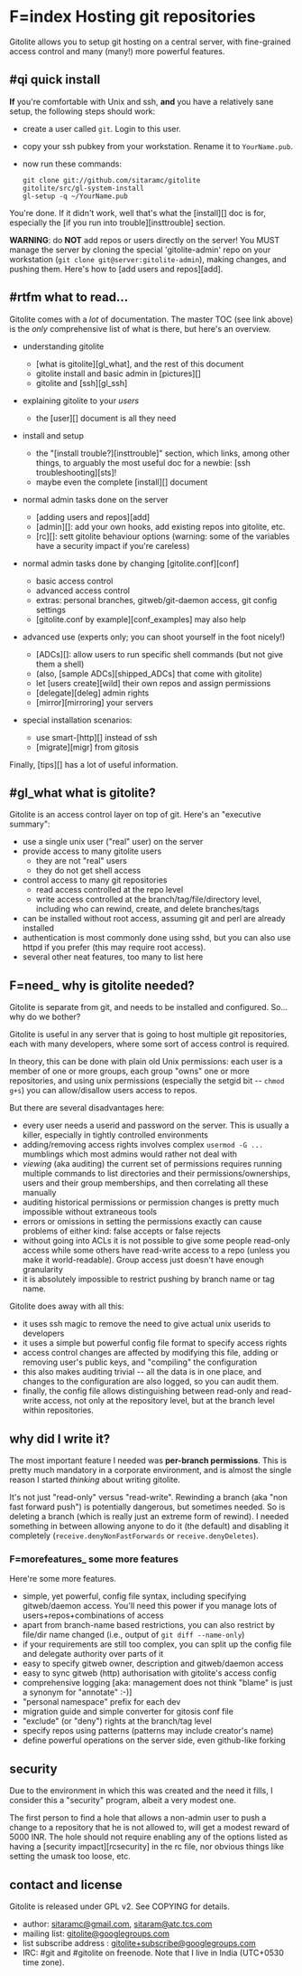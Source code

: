 # F=index Hosting git repositories

Gitolite allows you to setup git hosting on a central server, with
fine-grained access control and many (many!) more powerful features.

## #qi quick install

**If** you're comfortable with Unix and ssh, **and** you have a relatively
sane setup, the following steps should work:

  * create a user called `git`.  Login to this user.
  * copy your ssh pubkey from your workstation.  Rename it to `YourName.pub`.
  * now run these commands:

        git clone git://github.com/sitaramc/gitolite
        gitolite/src/gl-system-install
        gl-setup -q ~/YourName.pub

You're done.  If it didn't work, well that's what the [install][] doc is for,
especially the [if you run into trouble][insttrouble] section.

**WARNING**: do **NOT** add repos or users directly on the server!  You MUST
manage the server by cloning the special 'gitolite-admin' repo on your
workstation (`git clone git@server:gitolite-admin`), making changes, and
pushing them.  Here's how to [add users and repos][add].

## #rtfm what to read...

Gitolite comes with a *lot* of documentation.  The master TOC (see link above)
is the *only* comprehensive list of what is there, but here's an overview.

  * understanding gitolite
      * [what is gitolite][gl_what], and the rest of this document
      * gitolite install and basic admin in [pictures][]
      * gitolite and [ssh][gl_ssh]

  * explaining gitolite to your *users*
      * the [user][] document is all they need

  * install and setup
      * the "[install trouble?][insttrouble]" section, which links, among
        other things, to arguably the most useful doc for a newbie: [ssh
        troubleshooting][sts]!
      * maybe even the complete [install][] document

  * normal admin tasks done on the server
      * [adding users and repos][add]
      * [admin][]: add your own hooks, add existing repos into gitolite, etc.
      * [rc][]: sett gitolite behaviour options (warning: some of the
        variables have a security impact if you're careless)

  * normal admin tasks done by changing [gitolite.conf][conf]
      * basic access control
      * advanced access control
      * extras: personal branches, gitweb/git-daemon access, git config settings
      * [gitolite.conf by example][conf_examples] may also help

  * advanced use (experts only; you can shoot yourself in the foot nicely!)
      * [ADCs][]: allow users to run specific shell commands (but not give them a shell)
      * (also, [sample ADCs][shipped_ADCs] that come with gitolite)
      * let [users create][wild] their own repos and assign permissions
      * [delegate][deleg] admin rights
      * [mirror][mirroring] your servers

  * special installation scenarios:
      * use smart-[http][] instead of ssh
      * [migrate][migr] from gitosis

Finally, [tips][] has a lot of useful information.

## #gl_what what is gitolite?

Gitolite is an access control layer on top of git.  Here's an "executive
summary":

  * use a single unix user ("real" user) on the server
  * provide access to many gitolite users
      * they are not "real" users
      * they do not get shell access
  * control access to many git repositories
      * read access controlled at the repo level
      * write access controlled at the branch/tag/file/directory level,
        including who can rewind, create, and delete branches/tags
  * can be installed without root access, assuming git and perl are already
    installed
  * authentication is most commonly done using sshd, but you can also use
    httpd if you prefer (this may require root access).
  * several other neat features, too many to list here

## F=need_ why is gitolite needed?

Gitolite is separate from git, and needs to be installed and configured.  So...
why do we bother?

Gitolite is useful in any server that is going to host multiple git
repositories, each with many developers, where some sort of access control is
required.

In theory, this can be done with plain old Unix permissions: each user is a
member of one or more groups, each group "owns" one or more repositories, and
using unix permissions (especially the setgid bit -- `chmod g+s`) you can
allow/disallow users access to repos.

But there are several disadvantages here:

  * every user needs a userid and password on the server.  This is usually a
    killer, especially in tightly controlled environments
  * adding/removing access rights involves complex `usermod -G ...` mumblings
    which most admins would rather not deal with
  * *viewing* (aka auditing) the current set of permissions requires running
    multiple commands to list directories and their permissions/ownerships,
    users and their group memberships, and then correlating all these manually
  * auditing historical permissions or permission changes is pretty much
    impossible without extraneous tools
  * errors or omissions in setting the permissions exactly can cause problems
    of either kind: false accepts or false rejects
  * without going into ACLs it is not possible to give some people read-only
    access while some others have read-write access to a repo (unless you make
    it world-readable).  Group access just doesn't have enough granularity
  * it is absolutely impossible to restrict pushing by branch name or tag
    name.

Gitolite does away with all this:

  * it uses ssh magic to remove the need to give actual unix userids to
    developers
  * it uses a simple but powerful config file format to specify access rights
  * access control changes are affected by modifying this file, adding or
    removing user's public keys, and "compiling" the configuration
  * this also makes auditing trivial -- all the data is in one place, and
    changes to the configuration are also logged, so you can audit them.
  * finally, the config file allows distinguishing between read-only and
    read-write access, not only at the repository level, but at the branch
    level within repositories.

## why did I write it?

The most important feature I needed was **per-branch permissions**.  This is
pretty much mandatory in a corporate environment, and is almost the single
reason I started *thinking* about writing gitolite.

It's not just "read-only" versus "read-write".  Rewinding a branch (aka "non
fast forward push") is potentially dangerous, but sometimes needed.  So is
deleting a branch (which is really just an extreme form of rewind).  I needed
something in between allowing anyone to do it (the default) and disabling it
completely (`receive.denyNonFastForwards` or `receive.denyDeletes`).

### F=morefeatures_ some more features

Here're some more features.

  * simple, yet powerful, config file syntax, including specifying
    gitweb/daemon access.  You'll need this power if you manage lots of
    users+repos+combinations of access
  * apart from branch-name based restrictions, you can also restrict by
    file/dir name changed (i.e., output of `git diff --name-only`)
  * if your requirements are still too complex, you can split up the config
    file and delegate authority over parts of it
  * easy to specify gitweb owner, description and gitweb/daemon access
  * easy to sync gitweb (http) authorisation with gitolite's access config
  * comprehensive logging [aka: management does not think "blame" is just a
    synonym for "annotate" :-)]
  * "personal namespace" prefix for each dev
  * migration guide and simple converter for gitosis conf file
  * "exclude" (or "deny") rights at the branch/tag level
  * specify repos using patterns (patterns may include creator's name)
  * define powerful operations on the server side, even github-like forking

## security

Due to the environment in which this was created and the need it fills, I
consider this a "security" program, albeit a very modest one.

The first person to find a hole that allows a non-admin user to push a change
to a repository that he is not allowed to, will get a modest reward of 5000
INR.  The hole should not require enabling any of the options listed as having
a [security impact][rcsecurity] in the rc file, nor obvious things like setting
the umask too loose, etc.

## contact and license

Gitolite is released under GPL v2.  See COPYING for details.

  * author: sitaramc@gmail.com, sitaram@atc.tcs.com
  * mailing list: gitolite@googlegroups.com
  * list subscribe address : gitolite+subscribe@googlegroups.com
  * IRC: #git and #gitolite on freenode.  Note that I live in India (UTC+0530
    time zone).











